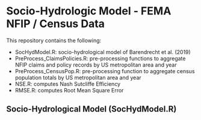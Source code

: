 # Socio-Hydrologic Model - FEMA NFIP / Census Data 
This repository contains the following: 
* SocHydModel.R: socio-hydrological model of Barendrecht et al. (2019)
* PreProcess_ClaimsPolicies.R: pre-processing functions to aggregate NFIP claims and policy records by US metropolitan area and year
* PreProcess_CensusPop.R: pre-processing function to aggregate census population totals by US metropolitan area and year 
* NSE.R: computes Nash Sutcliffe Efficiency 
* RMSE.R: computes Root Mean Square Error

## Socio-Hydrological Model (SocHydModel.R)
